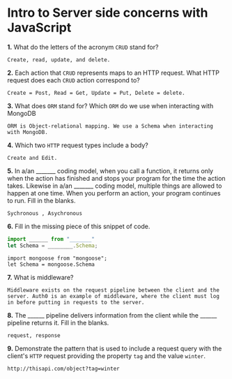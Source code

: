 # Intro to Server side concerns with JavaScript

**1.** What do the letters of the acronym `CRUD` stand for?
<!-- enter you answer in the space below -->
```
Create, read, update, and delete.
```
**2.** Each action that `CRUD` represents maps to an HTTP request. What HTTP request does each `CRUD` action correspond to?
<!-- enter you answer in the space below -->
```
Create = Post, Read = Get, Update = Put, Delete = delete.
```
**3.** What does `ORM` stand for? Which `ORM` do we use when interacting with MongoDB
<!-- enter you answer in the space below -->
```
ORM is Object-relational mapping. We use a Schema when interacting with MongoDB.
```
**4.** Which two `HTTP` request types include a body?
<!-- enter you answer in the space below -->
```
Create and Edit. 
```
**5.** In a/an _______ coding model, when you call a function, it returns only when the action has finished and stops your program for the time the action takes. Likewise in a/an _______ coding model, multiple things are allowed to happen at one time. When you perform an action, your program continues to run.  Fill in the blanks.
<!-- enter you answer in the space below -->
```
Sychronous , Asychronous
```

**6.** Fill in the missing piece of this snippet of code.
```js
import ______ from "_______"
let Schema = ________.Schema;
```
<!-- enter you answer in the space below -->
```
import mongoose from "mongoose";
let Schema = mongoose.Schema
```
**7.** What is middleware?
<!-- enter you answer in the space below -->
```
Middleware exists on the request pipeline between the client and the server. Auth0 is an example of middleware, where the client must log in before putting in requests to the server.
```
**8.** The ______ pipeline delivers information from the client while the ______ pipeline returns it. Fill in the blanks. 
<!-- enter you answer in the space below -->
```
request, response
```
**9.** 
Demonstrate the pattern that is used to include a request query with the client's `HTTP` request providing the property `tag` and the value `winter`.
<!-- enter you answer in the space below -->
```
http://thisapi.com/object?tag=winter
```